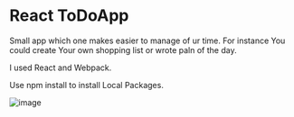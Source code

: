 # React ToDoApp

   Small app which one makes easier to manage of ur time.
For instance You could create Your own shopping list or wrote paln of the day.

I used React and Webpack.

Use npm install to install Local Packages.


![image](https://pawelkossowski91.github.io/ReactToDoApp/ReactReadMe.png)

